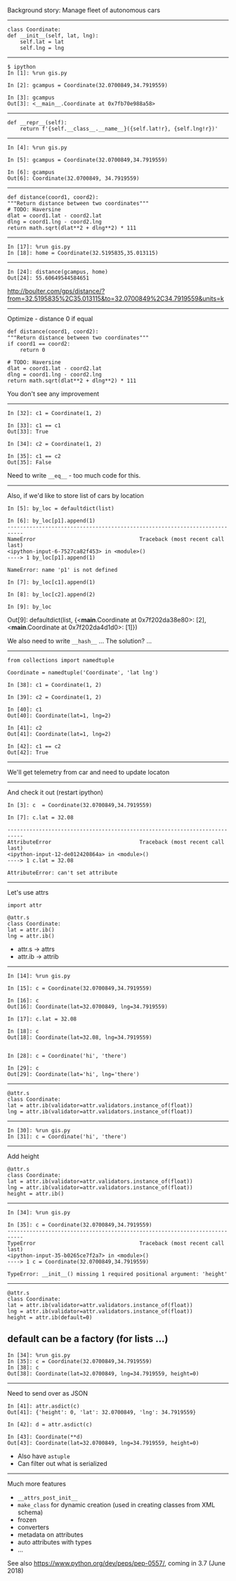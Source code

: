 Background story: Manage fleet of autonomous cars

---
    class Coordinate:
	def __init__(self, lat, lng):
	    self.lat = lat
	    self.lng = lng

---
    $ ipython
    In [1]: %run gis.py

    In [2]: gcampus = Coordinate(32.0700849,34.7919559)

    In [3]: gcampus
    Out[3]: <__main__.Coordinate at 0x7fb70e988a58>

---
    def __repr__(self):
        return f'{self.__class__.__name__}({self.lat!r}, {self.lng!r})'

---
    In [4]: %run gis.py

    In [5]: gcampus = Coordinate(32.0700849,34.7919559)

    In [6]: gcampus
    Out[6]: Coordinate(32.0700849, 34.7919559)

---

    def distance(coord1, coord2):
	"""Return distance between two coordinates"""
	# TODO: Haversine
	dlat = coord1.lat - coord2.lat
	dlng = coord1.lng - coord2.lng
	return math.sqrt(dlat**2 + dlng**2) * 111

---
    In [17]: %run gis.py 
    In [18]: home = Coordinate(32.5195835,35.013115)
    
---
    In [24]: distance(gcampus, home)
    Out[24]: 55.60649544584651

http://boulter.com/gps/distance/?from=32.5195835%2C35.013115&to=32.0700849%2C34.7919559&units=k


---
Optimize - distance 0 if equal

    def distance(coord1, coord2):
	"""Return distance between two coordinates"""
	if coord1 == coord2:
	    return 0

	# TODO: Haversine
	dlat = coord1.lat - coord2.lat
	dlng = coord1.lng - coord2.lng
	return math.sqrt(dlat**2 + dlng**2) * 111

You don't see any improvement

---

    In [32]: c1 = Coordinate(1, 2)

    In [33]: c1 == c1
    Out[33]: True

    In [34]: c2 = Coordinate(1, 2)

    In [35]: c1 == c2
    Out[35]: False


Need to write `__eq__` - too much code for this.

---
Also, if we'd like to store list of cars by location

    In [5]: by_loc = defaultdict(list)

    In [6]: by_loc[p1].append(1)
    ---------------------------------------------------------------------------
    NameError                                 Traceback (most recent call last)
    <ipython-input-6-7527ca82f453> in <module>()
    ----> 1 by_loc[p1].append(1)

    NameError: name 'p1' is not defined

    In [7]: by_loc[c1].append(1)

    In [8]: by_loc[c2].append(2)

    In [9]: by_loc
Out[9]: 
defaultdict(list,
            {<__main__.Coordinate at 0x7f202da38e80>: [2],
             <__main__.Coordinate at 0x7f202da4d1d0>: [1]})



We also need to write `__hash__` ...
The solution? ...

---
    from collections import namedtuple

    Coordinate = namedtuple('Coordinate', 'lat lng')

    In [38]: c1 = Coordinate(1, 2)

    In [39]: c2 = Coordinate(1, 2)

    In [40]: c1
    Out[40]: Coordinate(lat=1, lng=2)

    In [41]: c2
    Out[41]: Coordinate(lat=1, lng=2)

    In [42]: c1 == c2
    Out[42]: True

---
We'll get telemetry from car and need to update locaton

---
And check it out (restart ipython)


    In [3]: c  = Coordinate(32.0700849,34.7919559)

    In [7]: c.lat = 32.08

    ---------------------------------------------------------------------------
    AttributeError                            Traceback (most recent call last)
    <ipython-input-12-de012420864a> in <module>()
    ----> 1 c.lat = 32.08

    AttributeError: can't set attribute

---
Let's use attrs

    import attr

    @attr.s
    class Coordinate:
	lat = attr.ib()
	lng = attr.ib()

- attr.s -> attrs
- attr.ib -> attrib

---

    In [14]: %run gis.py

    In [15]: c = Coordinate(32.0700849,34.7919559)

    In [16]: c
    Out[16]: Coordinate(lat=32.0700849, lng=34.7919559)

    In [17]: c.lat = 32.08

    In [18]: c
    Out[18]: Coordinate(lat=32.08, lng=34.7919559)


    In [28]: c = Coordinate('hi', 'there')

    In [29]: c
    Out[29]: Coordinate(lat='hi', lng='there')

---
    @attr.s
    class Coordinate:
	lat = attr.ib(validator=attr.validators.instance_of(float))
	lng = attr.ib(validator=attr.validators.instance_of(float))

---
    In [30]: %run gis.py
    In [31]: c = Coordinate('hi', 'there')

---
Add height

    @attr.s
    class Coordinate:
	lat = attr.ib(validator=attr.validators.instance_of(float))
	lng = attr.ib(validator=attr.validators.instance_of(float))
	height = attr.ib()

--- 

    In [34]: %run gis.py

    In [35]: c = Coordinate(32.0700849,34.7919559)
    ---------------------------------------------------------------------------
    TypeError                                 Traceback (most recent call last)
    <ipython-input-35-b0265ce7f2a7> in <module>()
    ----> 1 c = Coordinate(32.0700849,34.7919559)

    TypeError: __init__() missing 1 required positional argument: 'height'


---
    @attr.s
    class Coordinate:
	lat = attr.ib(validator=attr.validators.instance_of(float))
	lng = attr.ib(validator=attr.validators.instance_of(float))
	height = attr.ib(default=0)

default can be a factory (for lists ...)
--- 

    In [34]: %run gis.py
    In [35]: c = Coordinate(32.0700849,34.7919559)
    In [38]: c
    Out[38]: Coordinate(lat=32.0700849, lng=34.7919559, height=0)

---
Need to send over as JSON


    In [41]: attr.asdict(c)
    Out[41]: {'height': 0, 'lat': 32.0700849, 'lng': 34.7919559}

    In [42]: d = attr.asdict(c)

    In [43]: Coordinate(**d)
    Out[43]: Coordinate(lat=32.0700849, lng=34.7919559, height=0)

- Also have `astuple`
- Can filter out what is serialized

---

Much more features
- `__attrs_post_init__` 
- `make_class` for dynamic creation (used in creating classes from XML schema)
- frozen
- converters
- metadata on attributes
- auto attributes with types
- ...

See also https://www.python.org/dev/peps/pep-0557/, coming in 3.7 (June 2018)
